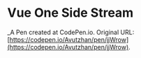 # Vue One Side Stream
 _A Pen created at CodePen.io. Original URL: [https://codepen.io/Avutzhan/pen/jjWrow](https://codepen.io/Avutzhan/pen/jjWrow).

 